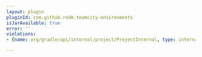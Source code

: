 ```yaml
---
layout: plugin
pluginId: com.github.rodm.teamcity-environments
isJarAvailable: true
error: ''
violations:
- {name: org/gradle/api/internal/project/ProjectInternal, type: internal-api-usage}

---
```

